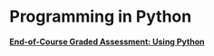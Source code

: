 # Programming in Python

[**End-of-Course Graded Assessment: Using Python**](Programming%20in%20Python%2036e25bb0b1114589ae4524adcbc7376a/End-of-Course%20Graded%20Assessment%20Using%20Python%20a265a88af6104b5eb659ac1054440cbb.md)